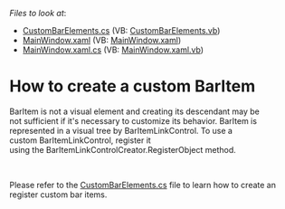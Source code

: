 <!-- default file list -->
*Files to look at*:

* [CustomBarElements.cs](./CS/WpfApplication1/CustomBarElements.cs) (VB: [CustomBarElements.vb](./VB/WpfApplication1/CustomBarElements.vb))
* [MainWindow.xaml](./CS/WpfApplication1/MainWindow.xaml) (VB: [MainWindow.xaml](./VB/WpfApplication1/MainWindow.xaml))
* [MainWindow.xaml.cs](./CS/WpfApplication1/MainWindow.xaml.cs) (VB: [MainWindow.xaml.vb](./VB/WpfApplication1/MainWindow.xaml.vb))
<!-- default file list end -->
# How to create a custom BarItem


<p>BarItem is not a visual element and creating its descendant may be not sufficient if it's necessary to customize its behavior. BarItem is represented in a visual tree by BarItemLinkControl. To use a custom BarItemLinkControl, register it using the BarItemLinkControlCreator.RegisterObject method. </p>

<br/>

Please refer to the [CustomBarElements.cs](CS/WpfApplication1/CustomBarElements.cs) file to learn how to create an register custom bar items.
